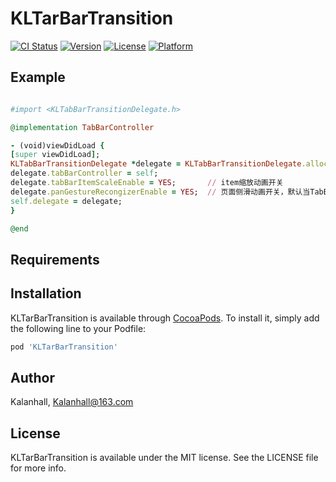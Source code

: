 # KLTarBarTransition

[![CI Status](https://img.shields.io/travis/Kalanhall@163.com/KLTarBarTransition.svg?style=flat)](https://travis-ci.org/Kalanhall@163.com/KLTarBarTransition)
[![Version](https://img.shields.io/cocoapods/v/KLTarBarTransition.svg?style=flat)](https://cocoapods.org/pods/KLTarBarTransition)
[![License](https://img.shields.io/cocoapods/l/KLTarBarTransition.svg?style=flat)](https://cocoapods.org/pods/KLTarBarTransition)
[![Platform](https://img.shields.io/cocoapods/p/KLTarBarTransition.svg?style=flat)](https://cocoapods.org/pods/KLTarBarTransition)

## Example

```ruby

#import <KLTabBarTransitionDelegate.h>

@implementation TabBarController

- (void)viewDidLoad {
[super viewDidLoad];
KLTabBarTransitionDelegate *delegate = KLTabBarTransitionDelegate.alloc.init;
delegate.tabBarController = self;
delegate.tabBarItemScaleEnable = YES;       // item缩放动画开关
delegate.panGestureRecongizerEnable = YES;  // 页面侧滑动画开关，默认当TabBar显示时，页面才可以侧滑
self.delegate = delegate;
}

@end

```

## Requirements

## Installation

KLTarBarTransition is available through [CocoaPods](https://cocoapods.org). To install
it, simply add the following line to your Podfile:

```ruby
pod 'KLTarBarTransition'
```

## Author

Kalanhall, Kalanhall@163.com

## License

KLTarBarTransition is available under the MIT license. See the LICENSE file for more info.
